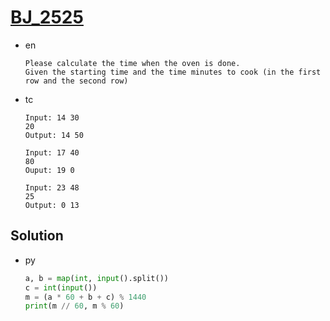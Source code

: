 # [BJ_2525](https://acmicpc.net/problem/2525)

* en

  ```en
  Please calculate the time when the oven is done.
  Given the starting time and the time minutes to cook (in the first row and the second row)
  ```

* tc

  ```tc
  Input: 14 30
  20
  Output: 14 50

  Input: 17 40
  80
  Ouput: 19 0

  Input: 23 48
  25
  Output: 0 13
  ```

## Solution

* py

  ```py
  a, b = map(int, input().split())
  c = int(input())
  m = (a * 60 + b + c) % 1440
  print(m // 60, m % 60)
  ```
